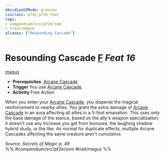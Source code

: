```yaml
---
obsidianUIMode: preview
cssclass: pf2e,pf2e-feat
tags:
- compendium/src/pf2e/som
- trait/magus
aliases: ["Resounding Cascade"]
---
```

# Resounding Cascade  [F](/rules/core-rulebook/chapter-9-playing-the-game.md#Actions "Free Action") *Feat 16*  
[magus](/rules/traits/magus-som.md)  

- **Prerequisites**: [Arcane Cascade](/rules/actions/arcane-cascade-som.md)
- **Trigger** You use [Arcane Cascade](/rules/actions/arcane-cascade-som.md).
- **Activity** Free Action

When you enter your [Arcane Cascade](/rules/actions/arcane-cascade-som.md), you disperse the magical reinforcement to nearby allies. You grant the extra damage of [Arcane Cascade](/rules/actions/arcane-cascade-som.md) in an aura affecting all allies in a 5-foot emanation. This uses only the base damage of the stance, based on the ally's weapon specialization; it doesn't use any increase you get from bonuses, the laughing shadow hybrid study, or the like. As normal for duplicate effects, multiple Arcane Cascades affecting the same creature aren't cumulative.

*Source: Secrets of Magic p. 49*  
%% #compendium/src/pf2e/som #trait/magus %%